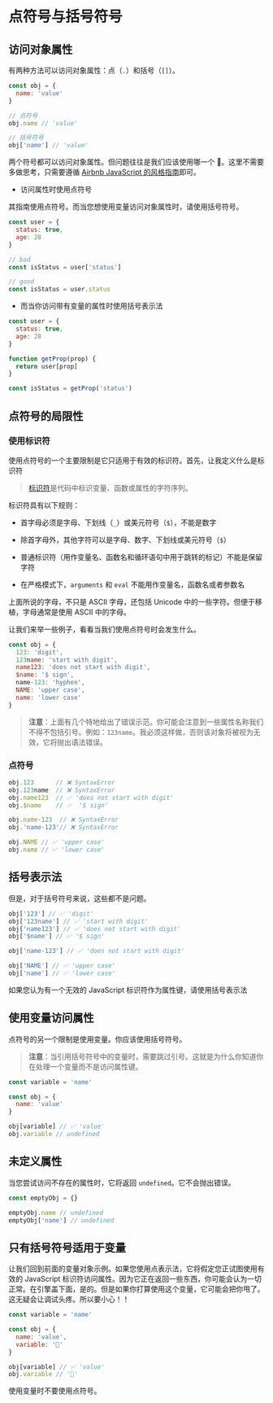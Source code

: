 # 点符号与括号符号

## 访问对象属性

有两种方法可以访问对象属性：点（`.`）和括号（`[]`）。

```js
const obj = {
  name: 'value'
}

// 点符号
obj.name // 'value'

// 括号符号
obj['name'] // 'value'
```

两个符号都可以访问对象属性。但问题往往是我们应该使用哪一个 🤔。这里不需要多做思考，只需要遵循 [Airbnb JavaScript 的风格指南](https://github.com/airbnb/javascript#properties)即可。

- 访问属性时使用点符号

其指南使用点符号。而当您想使用变量访问对象属性时，请使用括号符号。

```js
const user = {
  status: true,
  age: 28
}

// bad
const isStatus = user['status']

// good
const isStatus = user.status
```

- 而当你访问带有变量的属性时使用括号表示法

```js
const user = {
  status: true,
  age: 28
}

function getProp(prop) {
  return user[prop]
}

const isStatus = getProp('status')
```

##

## 点符号的局限性

### 使用标识符

使用点符号的一个主要限制是它只适用于有效的标识符。首先，让我定义什么是标识符

> [标识符](https://developer.mozilla.org/en-US/docs/Glossary/Identifier)是代码中标识变量、函数或属性的字符序列。

标识符具有以下规则：

- 首字母必须是字母、下划线（`_`）或美元符号（`$`），不能是数字

- 除首字母外，其他字符可以是字母、数字、下划线或美元符号（`$`）

- 普通标识符（用作变量名、函数名和循环语句中用于跳转的标记）不能是保留字符

- 在严格模式下，`arguments` 和 `eval` 不能用作变量名，函数名或者参数名

上面所说的字母，不只是 ASCII 字母，还包括 Unicode 中的一些字符。但便于移植，字母通常是使用 ASCII 中的字母。

让我们来举一些例子，看看当我们使用点符号时会发生什么。

```js
const obj = {
  123: 'digit',
  123name: 'start with digit',
  name123: 'does not start with digit',
  $name: '$ sign',
  name-123: 'hyphen',
  NAME: 'upper case',
  name: 'lower case'
}
```

> **注意**：上面有几个特地给出了错误示范。你可能会注意到一些属性名称我们不得不包括引号。例如：`123name`。我必须这样做，否则该对象将被视为无效，它将抛出语法错误。

### 点符号

```js
obj.123      // ❌ SyntaxError
obj.123name  // ❌ SyntaxError
obj.name123  // ✅ 'does not start with digit'
obj.$name    // ✅  '$ sign'

obj.name-123  // ❌ SyntaxError
obj.'name-123'// ❌ SyntaxError

obj.NAME // ✅ 'upper case'
obj.name // ✅ 'lower case'
```

## 括号表示法

但是，对于括号符号来说，这些都不是问题。

```js
obj['123'] // ✅ 'digit'
obj['123name'] // ✅ 'start with digit'
obj['name123'] // ✅ 'does not start with digit'
obj['$name'] // ✅ '$ sign'

obj['name-123'] // ✅ 'does not start with digit'

obj['NAME'] // ✅ 'upper case'
obj['name'] // ✅ 'lower case'
```

如果您认为有一个无效的 JavaScript 标识符作为属性键，请使用括号表示法

## 使用变量访问属性

点符号的另一个限制是使用变量。你应该使用括号符号。

> **注意**：当引用括号符号中的变量时，需要跳过引号。这就是为什么你知道你在处理一个变量而不是访问属性键。

```js
const variable = 'name'

const obj = {
  name: 'value'
}

obj[variable] // ✅ 'value'
obj.variable // undefined
```

## 未定义属性

当您尝试访问不存在的属性时，它将返回 `undefined`。它不会抛出错误。

```js
const emptyObj = {}

emptyObj.name // undefined
emptyObj['name'] // undefined
```

## 只有括号符号适用于变量

让我们回到前面的变量对象示例。如果您使用点表示法，它将假定您正试图使用有效的 JavaScript 标识符访问属性。因为它正在返回一些东西，你可能会认为一切正常。在引擎盖下面，是的。但是如果你打算使用这个变量，它可能会把你甩了。这无疑会让调试头疼。所以要小心！！

```js
const variable = 'name'

const obj = {
  name: 'value',
  variable: '👻'
}

obj[variable] // ✅ 'value'
obj.variable // '👻'
```

使用变量时不要使用点符号。

